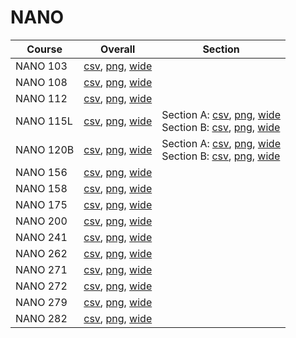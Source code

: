 # NANO

| Course | Overall | Section |
| ------ | ------- | ------- |
| NANO 103 | [csv](https://github.com/UCSD-Historical-Enrollment-Data/2024Spring/blob/main/overall/NANO%20103.csv), [png](https://raw.githubusercontent.com/UCSD-Historical-Enrollment-Data/2024Spring/main/plot_overall/NANO%20103.png), [wide](https://raw.githubusercontent.com/UCSD-Historical-Enrollment-Data/2024Spring/main/plot_overall_wide/NANO%20103.png) |  |
| NANO 108 | [csv](https://github.com/UCSD-Historical-Enrollment-Data/2024Spring/blob/main/overall/NANO%20108.csv), [png](https://raw.githubusercontent.com/UCSD-Historical-Enrollment-Data/2024Spring/main/plot_overall/NANO%20108.png), [wide](https://raw.githubusercontent.com/UCSD-Historical-Enrollment-Data/2024Spring/main/plot_overall_wide/NANO%20108.png) |  |
| NANO 112 | [csv](https://github.com/UCSD-Historical-Enrollment-Data/2024Spring/blob/main/overall/NANO%20112.csv), [png](https://raw.githubusercontent.com/UCSD-Historical-Enrollment-Data/2024Spring/main/plot_overall/NANO%20112.png), [wide](https://raw.githubusercontent.com/UCSD-Historical-Enrollment-Data/2024Spring/main/plot_overall_wide/NANO%20112.png) |  |
| NANO 115L | [csv](https://github.com/UCSD-Historical-Enrollment-Data/2024Spring/blob/main/overall/NANO%20115L.csv), [png](https://raw.githubusercontent.com/UCSD-Historical-Enrollment-Data/2024Spring/main/plot_overall/NANO%20115L.png), [wide](https://raw.githubusercontent.com/UCSD-Historical-Enrollment-Data/2024Spring/main/plot_overall_wide/NANO%20115L.png) | Section A: [csv](https://github.com/UCSD-Historical-Enrollment-Data/2024Spring/blob/main/section/NANO%20115L_A.csv), [png](https://raw.githubusercontent.com/UCSD-Historical-Enrollment-Data/2024Spring/main/plot_section/NANO%20115L_A.png), [wide](https://raw.githubusercontent.com/UCSD-Historical-Enrollment-Data/2024Spring/main/plot_section_wide/NANO%20115L_A.png)<br>Section B: [csv](https://github.com/UCSD-Historical-Enrollment-Data/2024Spring/blob/main/section/NANO%20115L_B.csv), [png](https://raw.githubusercontent.com/UCSD-Historical-Enrollment-Data/2024Spring/main/plot_section/NANO%20115L_B.png), [wide](https://raw.githubusercontent.com/UCSD-Historical-Enrollment-Data/2024Spring/main/plot_section_wide/NANO%20115L_B.png) |
| NANO 120B | [csv](https://github.com/UCSD-Historical-Enrollment-Data/2024Spring/blob/main/overall/NANO%20120B.csv), [png](https://raw.githubusercontent.com/UCSD-Historical-Enrollment-Data/2024Spring/main/plot_overall/NANO%20120B.png), [wide](https://raw.githubusercontent.com/UCSD-Historical-Enrollment-Data/2024Spring/main/plot_overall_wide/NANO%20120B.png) | Section A: [csv](https://github.com/UCSD-Historical-Enrollment-Data/2024Spring/blob/main/section/NANO%20120B_A.csv), [png](https://raw.githubusercontent.com/UCSD-Historical-Enrollment-Data/2024Spring/main/plot_section/NANO%20120B_A.png), [wide](https://raw.githubusercontent.com/UCSD-Historical-Enrollment-Data/2024Spring/main/plot_section_wide/NANO%20120B_A.png)<br>Section B: [csv](https://github.com/UCSD-Historical-Enrollment-Data/2024Spring/blob/main/section/NANO%20120B_B.csv), [png](https://raw.githubusercontent.com/UCSD-Historical-Enrollment-Data/2024Spring/main/plot_section/NANO%20120B_B.png), [wide](https://raw.githubusercontent.com/UCSD-Historical-Enrollment-Data/2024Spring/main/plot_section_wide/NANO%20120B_B.png) |
| NANO 156 | [csv](https://github.com/UCSD-Historical-Enrollment-Data/2024Spring/blob/main/overall/NANO%20156.csv), [png](https://raw.githubusercontent.com/UCSD-Historical-Enrollment-Data/2024Spring/main/plot_overall/NANO%20156.png), [wide](https://raw.githubusercontent.com/UCSD-Historical-Enrollment-Data/2024Spring/main/plot_overall_wide/NANO%20156.png) |  |
| NANO 158 | [csv](https://github.com/UCSD-Historical-Enrollment-Data/2024Spring/blob/main/overall/NANO%20158.csv), [png](https://raw.githubusercontent.com/UCSD-Historical-Enrollment-Data/2024Spring/main/plot_overall/NANO%20158.png), [wide](https://raw.githubusercontent.com/UCSD-Historical-Enrollment-Data/2024Spring/main/plot_overall_wide/NANO%20158.png) |  |
| NANO 175 | [csv](https://github.com/UCSD-Historical-Enrollment-Data/2024Spring/blob/main/overall/NANO%20175.csv), [png](https://raw.githubusercontent.com/UCSD-Historical-Enrollment-Data/2024Spring/main/plot_overall/NANO%20175.png), [wide](https://raw.githubusercontent.com/UCSD-Historical-Enrollment-Data/2024Spring/main/plot_overall_wide/NANO%20175.png) |  |
| NANO 200 | [csv](https://github.com/UCSD-Historical-Enrollment-Data/2024Spring/blob/main/overall/NANO%20200.csv), [png](https://raw.githubusercontent.com/UCSD-Historical-Enrollment-Data/2024Spring/main/plot_overall/NANO%20200.png), [wide](https://raw.githubusercontent.com/UCSD-Historical-Enrollment-Data/2024Spring/main/plot_overall_wide/NANO%20200.png) |  |
| NANO 241 | [csv](https://github.com/UCSD-Historical-Enrollment-Data/2024Spring/blob/main/overall/NANO%20241.csv), [png](https://raw.githubusercontent.com/UCSD-Historical-Enrollment-Data/2024Spring/main/plot_overall/NANO%20241.png), [wide](https://raw.githubusercontent.com/UCSD-Historical-Enrollment-Data/2024Spring/main/plot_overall_wide/NANO%20241.png) |  |
| NANO 262 | [csv](https://github.com/UCSD-Historical-Enrollment-Data/2024Spring/blob/main/overall/NANO%20262.csv), [png](https://raw.githubusercontent.com/UCSD-Historical-Enrollment-Data/2024Spring/main/plot_overall/NANO%20262.png), [wide](https://raw.githubusercontent.com/UCSD-Historical-Enrollment-Data/2024Spring/main/plot_overall_wide/NANO%20262.png) |  |
| NANO 271 | [csv](https://github.com/UCSD-Historical-Enrollment-Data/2024Spring/blob/main/overall/NANO%20271.csv), [png](https://raw.githubusercontent.com/UCSD-Historical-Enrollment-Data/2024Spring/main/plot_overall/NANO%20271.png), [wide](https://raw.githubusercontent.com/UCSD-Historical-Enrollment-Data/2024Spring/main/plot_overall_wide/NANO%20271.png) |  |
| NANO 272 | [csv](https://github.com/UCSD-Historical-Enrollment-Data/2024Spring/blob/main/overall/NANO%20272.csv), [png](https://raw.githubusercontent.com/UCSD-Historical-Enrollment-Data/2024Spring/main/plot_overall/NANO%20272.png), [wide](https://raw.githubusercontent.com/UCSD-Historical-Enrollment-Data/2024Spring/main/plot_overall_wide/NANO%20272.png) |  |
| NANO 279 | [csv](https://github.com/UCSD-Historical-Enrollment-Data/2024Spring/blob/main/overall/NANO%20279.csv), [png](https://raw.githubusercontent.com/UCSD-Historical-Enrollment-Data/2024Spring/main/plot_overall/NANO%20279.png), [wide](https://raw.githubusercontent.com/UCSD-Historical-Enrollment-Data/2024Spring/main/plot_overall_wide/NANO%20279.png) |  |
| NANO 282 | [csv](https://github.com/UCSD-Historical-Enrollment-Data/2024Spring/blob/main/overall/NANO%20282.csv), [png](https://raw.githubusercontent.com/UCSD-Historical-Enrollment-Data/2024Spring/main/plot_overall/NANO%20282.png), [wide](https://raw.githubusercontent.com/UCSD-Historical-Enrollment-Data/2024Spring/main/plot_overall_wide/NANO%20282.png) |  |
